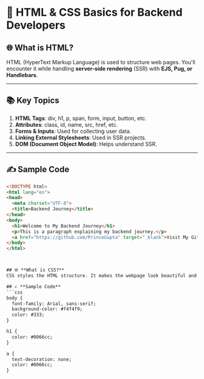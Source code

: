# 📘 HTML & CSS Basics for Backend Developers

## 🌐 **What is HTML?**
HTML (HyperText Markup Language) is used to structure web pages. You'll encounter it while handling **server-side rendering** (SSR) with **EJS, Pug, or Handlebars**.

---

## 📚 **Key Topics**
1. **HTML Tags**: div, h1, p, span, form, input, button, etc.
2. **Attributes**: class, id, name, src, href, etc.
3. **Forms & Inputs**: Used for collecting user data.
4. **Linking External Stylesheets**: Used in SSR projects.
5. **DOM (Document Object Model)**: Helps understand SSR.

---

## ✍️ **Sample Code**
```html
<!DOCTYPE html>
<html lang="en">
<head>
  <meta charset="UTF-8">
  <title>Backend Journey</title>
</head>
<body>
  <h1>Welcome to My Backend Journey</h1>
  <p>This is a paragraph explaining my backend journey.</p>
  <a href="https://github.com/PrinceGupta" target="_blank">Visit My GitHub</a>
</body>
</html>



## 🌐 **What is CSS?**
CSS styles the HTML structure. It makes the webpage look beautiful and responsive. While backend developers don't write much CSS, it's good to understand the basics.

## ✍️ **Sample Code**
```css
body {
  font-family: Arial, sans-serif;
  background-color: #f4f4f9;
  color: #333;
}

h1 {
  color: #0066cc;
}

a {
  text-decoration: none;
  color: #0066cc;
}


